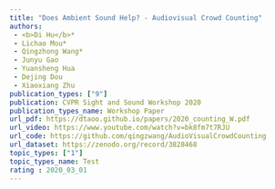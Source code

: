 ```yaml
---  
title: "Does Ambient Sound Help? - Audiovisual Crowd Counting"  
authors:  
 - <b>Di Hu</b>*  
 - Lichao Mou*  
 - Qingzhong Wang*  
 - Junyu Gao  
 - Yuansheng Hua  
 - Dejing Dou  
 - Xiaoxiang Zhu  
publication_types: ["9"]  
publication: CVPR Sight and Sound Workshop 2020   
publication_types_name: Workshop Paper  
url_pdf: https://dtaoo.github.io/papers/2020_counting_W.pdf  
url_video: https://www.youtube.com/watch?v=bk8fm7t7RJU  
url_code: https://github.com/qingzwang/AudioVisualCrowdCounting  
url_dataset: https://zenodo.org/record/3828468  
topic_types: ["1"]
topic_types_name: Test
rating : 2020_03_01
---  
```

